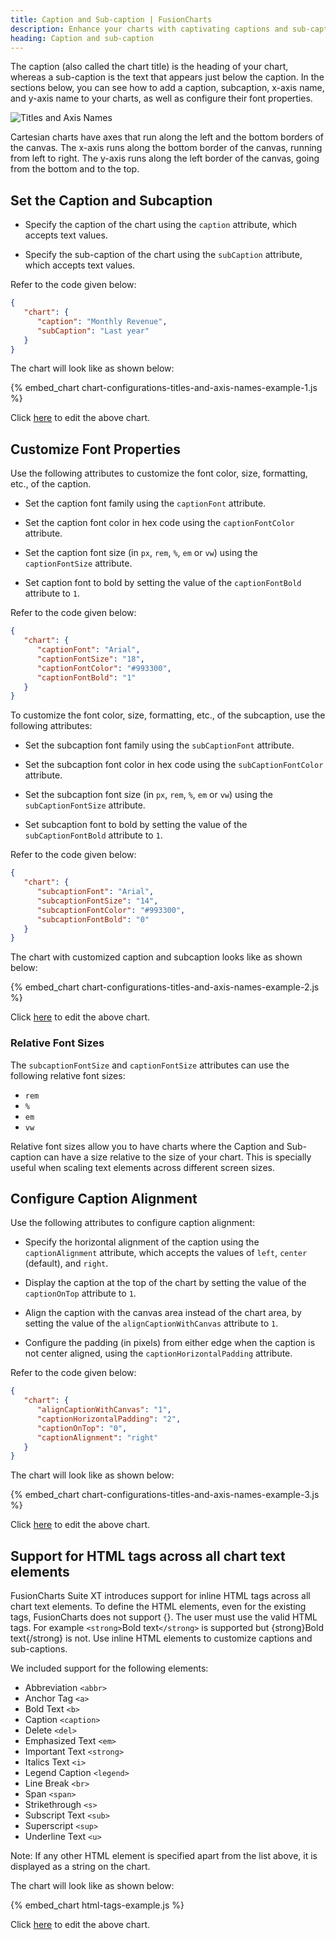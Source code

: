 ```yaml
---
title: Caption and Sub-caption | FusionCharts
description: Enhance your charts with captivating captions and sub-captions! Dive into FusionCharts' guide now for expert tips. Optimize your data visualization. 
heading: Caption and sub-caption
---
```


The caption (also called the chart title) is the heading of your chart, whereas a sub-caption is the text that appears just below the caption. In the sections below, you can see how to add a caption, subcaption, x-axis name, and y-axis name to your charts, as well as configure their font properties.

![Titles and Axis Names](/images/chart-configuration-titles-and-axis-names-image-1.png)

Cartesian charts have axes that run along the left and the bottom borders of the canvas. The x-axis runs along the bottom border of the canvas, running from left to right. The y-axis runs along the left border of the canvas, going from the bottom and to the top.

## Set the Caption and Subcaption

-  Specify the caption of the chart using the `caption` attribute, which accepts text values.

-  Specify the sub-caption of the chart using the `subCaption` attribute, which accepts text values.

Refer to the code given below:

```json
{
   "chart": {
      "caption": "Monthly Revenue",
      "subCaption": "Last year"
   }
}
```

The chart will look like as shown below:

{% embed_chart chart-configurations-titles-and-axis-names-example-1.js %}

Click [here](http://jsfiddle.net/fusioncharts/ubw094z3/) to edit the above chart.

## Customize Font Properties

Use the following attributes to customize the font color, size, formatting, etc., of the caption.

-  Set the caption font family using the `captionFont` attribute.

-  Set the caption font color in hex code using the `captionFontColor` attribute.

-  Set the caption font size (in `px`, `rem`, `%`, `em` or `vw`) using the `captionFontSize` attribute.

-  Set caption font to bold by setting the value of the `captionFontBold` attribute to `1`.

Refer to the code given below:

```json
{
   "chart": {
      "captionFont": "Arial",
      "captionFontSize": "18",
      "captionFontColor": "#993300",
      "captionFontBold": "1"
   }
}
```

To customize the font color, size, formatting, etc., of the subcaption, use the following attributes:

-  Set the subcaption font family using the `subCaptionFont` attribute.

-  Set the subcaption font color in hex code using the `subCaptionFontColor` attribute.

-  Set the subcaption font size (in `px`, `rem`, `%`, `em` or `vw`) using the `subCaptionFontSize` attribute.

-  Set subcaption font to bold by setting the value of the `subCaptionFontBold` attribute to `1`.

Refer to the code given below:

```json
{
   "chart": {
      "subcaptionFont": "Arial",
      "subcaptionFontSize": "14",
      "subcaptionFontColor": "#993300",
      "subcaptionFontBold": "0"
   }
}
```

The chart with customized caption and subcaption looks like as shown below:

{% embed_chart chart-configurations-titles-and-axis-names-example-2.js %}

Click [here](http://jsfiddle.net/fusioncharts/o4xhvc0g/) to edit the above chart.

### Relative Font Sizes

The `subcaptionFontSize` and `captionFontSize` attributes can use the following relative font sizes:

-  `rem`
-  `%`
-  `em`
-  `vw`

Relative font sizes allow you to have charts where the Caption and Sub-caption can have a size relative to the size of your chart. This is specially useful when scaling text elements across different screen sizes.

## Configure Caption Alignment

Use the following attributes to configure caption alignment:

-  Specify the horizontal alignment of the caption using the `captionAlignment` attribute, which accepts the values of `left`, `center` (default), and `right`.

-  Display the caption at the top of the chart by setting the value of the `captionOnTop` attribute to `1`.

-  Align the caption with the canvas area instead of the chart area, by setting the value of the `alignCaptionWithCanvas` attribute to `1`.

-  Configure the padding (in pixels) from either edge when the caption is not center aligned, using the `captionHorizontalPadding` attribute.

Refer to the code given below:

```json
{
   "chart": {
      "alignCaptionWithCanvas": "1",
      "captionHorizontalPadding": "2",
      "captionOnTop": "0",
      "captionAlignment": "right"
   }
}
```

The chart will look like as shown below:

{% embed_chart chart-configurations-titles-and-axis-names-example-3.js %}

Click [here](http://jsfiddle.net/fusioncharts/bbsmmt84/) to edit the above chart.

## Support for HTML tags across all chart text elements

FusionCharts Suite XT introduces support for inline HTML tags across all chart text elements. To define the HTML elements, even for the existing tags, FusionCharts does not support {}. The user must use the valid HTML tags. For example `<strong>`Bold text`</strong>` is supported but {strong}Bold text{/strong} is not. Use inline HTML elements to customize captions and sub-captions.

We included support for the following elements:

-  Abbreviation `<abbr>`
-  Anchor Tag `<a>`
-  Bold Text `<b>`
-  Caption `<caption>`
-  Delete `<del>`
-  Emphasized Text `<em>`
-  Important Text `<strong>`
-  Italics Text `<i>`
-  Legend Caption `<legend>`
-  Line Break `<br>`
-  Span `<span>`
-  Strikethrough `<s>`
-  Subscript Text `<sub>`
-  Superscript `<sup>`
-  Underline Text `<u>`

Note: If any other HTML element is specified apart from the list above, it is displayed as a string on the chart.

The chart will look like as shown below:

{% embed_chart html-tags-example.js %}

Click [here](http://https://codepen.io/chartistdev-the-vuer/pen/NWrReYa) to edit the above chart.


